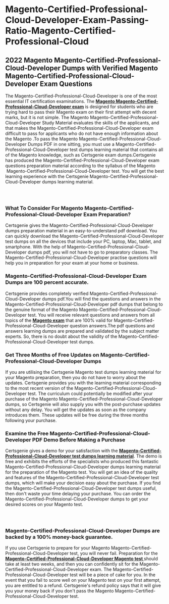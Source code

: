 # Magento-Certified-Professional-Cloud-Developer-Exam-Passing-Ratio-Magento-Certified-Professional-Cloud<h2><strong>2022 Magento Magento-Certified-Professional-Cloud-Developer Dumps with Verified Magento Magento-Certified-Professional-Cloud-Developer Exam Questions</strong></h2> <p>The Magento-Certified-Professional-Cloud-Developer is one of the most essential IT certification examinations. The <a href="https://www.certsgenie.com/magento/magento-certified-professional-cloud-developer-pdf-dumps"><strong>Magento Magento-Certified-Professional-Cloud-Developer exam</strong></a> is designed for students who are trying hard to pass their Magento exam on their first attempt with decent marks, but it is not simple. The Magento Magento-Certified-Professional-Cloud-Developer Study Material evaluates the skills of the applicants, and that makes the Magento-Certified-Professional-Cloud-Developer exam difficult to pass for applicants who do not have enough information about the Magento .To pass the Magento Magento-Certified-Professional-Cloud-Developer Dumps PDF in one sitting, you must use a Magento-Certified-Professional-Cloud-Developer test dumps learning material that contains all of the Magento knowledge, such as Certsgenie exam dumps.Certsgenie has produced the Magento-Certified-Professional-Cloud-Developer exam questions preparation material according to the syllabus of the Magento &nbsp;Magento-Certified-Professional-Cloud-Developer test. You will get the best learning experience with the Certsgenie Magento-Certified-Professional-Cloud-Developer dumps learning material.</p> <p><a href="https://www.certsgenie.com/magento/magento-certified-professional-cloud-developer-pdf-dumps" style="display: block; padding: 1em 0; text-align: center; "><img alt="" src="https://blogger.googleusercontent.com/img/b/R29vZ2xl/AVvXsEgO1ePIT5bAw4JCg82qykRc71Xossn_88UmNiMiJgRPCnvDzaKhQmgO2X9bV6TpN9qSYVJJ2MjEumMb0t1ZgyR_gByLqDXQR_FduPn2erzRQTkt1pUFmkY3wfbx5jzrIcOP4S3cxMKHSr0iEiOidKyDYd_7NjYtfgpZ7b1lrGk-ShjLlyfynp8oFM4zYw/s1600/Banner%201.jpg" /></a></p> <h3><strong>What To Consider For Magento Magento-Certified-Professional-Cloud-Developer Exam Preparation?</strong></h3> <p>Certsgenie gives the Magento-Certified-Professional-Cloud-Developer dumps preparation material in an easy-to-understand pdf download. You can quickly download the Magento-Certified-Professional-Cloud-Developer test dumps on all the devices that include your PC, laptop, Mac, tablet, and smartphone. With the help of Magento-Certified-Professional-Cloud-Developer dumps pdf, you will not have to go to preparatory classes. The Magento-Certified-Professional-Cloud-Developer practise questions will help you in preparation for your exam at your home or business.</p> <h3><strong>Magento-Certified-Professional-Cloud-Developer Exam Dumps are 100 percent accurate.</strong></h3> <p>Certsgenie provides completely verified Magento-Certified-Professional-Cloud-Developer dumps pdf.You will find the questions and answers in the Magento-Certified-Professional-Cloud-Developer pdf dumps that belong to the genuine format of the Magento Magento-Certified-Professional-Cloud-Developer test. You will receive relevant questions and answers from all topics of the <a href="https://www.certsgenie.com/magento/magento-certified-professional-cloud-developer-pdf-dumps"><strong>Magento exam</strong></a> that are 100% valid for Magento-Certified-Professional-Cloud-Developer question answers.The pdf questions and answers learning dumps are prepared and validated by the subject matter experts. So, there is no doubt about the validity of the Magento-Certified-Professional-Cloud-Developer test dumps.</p> <h3><strong>Get Three Months of Free Updates on Magento-Certified-Professional-Cloud-Developer Dumps</strong></h3> <p>If you are utilising the Certsgenie Magento test dumps learning material for your Magento preparation, then you do not have to worry about the updates. Certsgenie provides you with the learning material corresponding to the most recent version of the Magento-Certified-Professional-Cloud-Developer test. The curriculum could potentially be modified after your purchase of the Magento Magento-Certified-Professional-Cloud-Developer dumps, so Certsgenie will also supply you with the post-purchase updates without any delay. You will get the updates as soon as the company introduces them. These updates will be free during the three months following your purchase.</p> <h3><strong>Examine the Free Magento-Certified-Professional-Cloud-Developer PDF Demo Before Making a Purchase</strong></h3> <p>Certsgenie gives a demo for your satisfaction with the <a href="https://www.certsgenie.com/magento/magento-certified-professional-cloud-developer-pdf-dumps"><strong>Magento-Certified-Professional-Cloud-Developer test dumps learning material</strong></a>. The demo is free and exhibits the efforts of the specialists who produced this fantastic Magento-Certified-Professional-Cloud-Developer dumps learning material for the preparation of the Magento test. You will get an idea of the quality and features of the Magento-Certified-Professional-Cloud-Developer test dumps, which will make your decision easy about the purchase. If you find the Magento-Certified-Professional-Cloud-Developer test dumps useful, then don&#39;t waste your time delaying your purchase. You can order the Magento-Certified-Professional-Cloud-Developer dumps to get your desired scores on your Magento test.</p> <p><a href="hhttps://www.certsgenie.com/magento/magento-certified-professional-cloud-developer-pdf-dumps" style="display: block; padding: 1em 0; text-align: center; "><img alt="" src="https://blogger.googleusercontent.com/img/b/R29vZ2xl/AVvXsEj3zfp26fobfEw_E3FMeUMaFamcWc-bKsu_525WK8ISqDEyAJkPKOLyeqHJzBXVvKwHP0bTNTERYvWWgOzvpG-DuQ_cPnNOJO1bUfVOHhAXJThy7cLobHgRdochHEeovcJnxpqjNiv-FNLMY1glEh7x833Q6cym5o0AmGhO9ufjgwPhihHJ9ovBp-j40g/s1600/banner%202.jpg" /></a></p> <h3><strong>Magento-Certified-Professional-Cloud-Developer Dumps are backed by a 100% money-back guarantee.</strong></h3> <p>If you use Certsgenie to prepare for your Magento Magento-Certified-Professional-Cloud-Developer test, you will never fail. Preparation for the<a href="https://www.certsgenie.com/magento/magento-certified-professional-cloud-developer-pdf-dumps"><strong> Magento-Certified-Professional-Cloud-Developer Magento test </strong></a>should take at least two weeks, and then you can confidently sit for the Magento-Certified-Professional-Cloud-Developer exam. The Magento-Certified-Professional-Cloud-Developer test will be a piece of cake for you. In the event that you fail to score well on your Magento test on your first attempt, you are entitled to a refund. Certsgenie&#39;s refund policy says that it will give you your money back if you don&#39;t pass the Magento Magento-Certified-Professional-Cloud-Developer test.</p>

